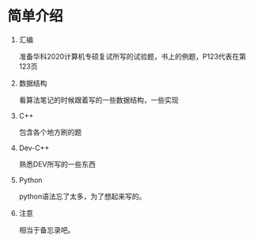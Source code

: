 # 简单介绍

1. 汇编
   
   准备华科2020计算机专硕复试所写的试验题，书上的例题，P123代表在第123页
   
2. 数据结构

   看算法笔记的时候跟着写的一些数据结构，一些实现

3. C++

   包含各个地方刷的题

4. Dev-C++

   熟悉DEV所写的一些东西

5. Python

   python语法忘了太多，为了想起来写的。

6. 注意

   相当于备忘录吧。